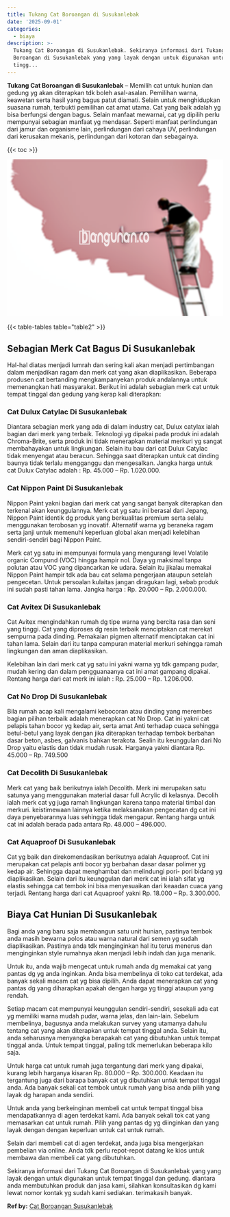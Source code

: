 ```yaml
---
title: Tukang Cat Boroangan di Susukanlebak
date: '2025-09-01'
categories:
  - biaya
description: >-
  Tukang Cat Boroangan di Susukanlebak. Sekiranya informasi dari Tukang Cat
  Boroangan di Susukanlebak yang yang layak dengan untuk digunakan untuk tempat
  tingg...
---
```


**Tukang Cat Boroangan di Susukanlebak** – Memilih cat untuk hunian dan gedung yg akan diterapkan tdk boleh asal-asalan. Pemilihan warna, keawetan serta hasil yang bagus patut diamati. Selain untuk menghidupkan suasana rumah, terbukti pemilihan cat amat utama. Cat yang baik adalah yg bisa berfungsi dengan bagus. Selain manfaat mewarnai, cat yg dipilih perlu mempunyai sebagian manfaat yg mendasar. Seperti manfaat perlindungan dari jamur dan organisme lain, perlindungan dari cahaya UV, perlindungan dari kerusakan mekanis, perlindungan dari kotoran dan sebagainya.

{{< toc >}}

![Tukang Cat Boroangan di Susukanlebak](/images/jasa-cat-murah19.png)

{{< table-tables table="table2" >}}

## Sebagian Merk Cat Bagus Di Susukanlebak

Hal-hal diatas menjadi lumrah dan sering kali akan menjadi pertimbangan dalam menjadikan ragam dan merk cat yang akan diaplikasikan. Beberapa produsen cat bertanding mengkampanyekan produk andalannya untuk memenangkan hati masyarakat. Berikut ini adalah sebagian merk cat untuk tempat tinggal dan gedung yang kerap kali diterapkan:

### Cat Dulux Catylac Di Susukanlebak

Diantara sebagian merk yang ada di dalam industry cat, Dulux catylax ialah bagian dari merk yang terbaik. Teknologi yg dipakai pada produk ini adalah Chroma-Brite, serta produk ini tidak menerapkan material merkuri yg sangat membahayakan untuk lingkungan. Selain itu bau dari cat Dulux Catylac tidak menyengat atau beracun. Sehingga saat diterapkan untuk cat dinding baunya tidak terlalu mengganggu dan mengesalkan. Jangka harga untuk cat Dulux Catylac adalah : Rp. 45.000 – Rp. 1.020.000.

### Cat Nippon Paint Di Susukanlebak

Nippon Paint yakni bagian dari merk cat yang sangat banyak diterapkan dan terkenal akan keunggulannya. Merk cat yg satu ini berasal dari Jepang, Nippon Paint identik dg produk yang berkualitas premium serta selalu menggunakan terobosan yg inovatif. Alternatif warna yg beraneka ragam serta janji untuk memenuhi keperluan global akan menjadi kelebihan sendiri-sendiri bagi Nippon Paint.

Merk cat yg satu ini mempunyai formula yang mengurangi level Volatile organic Compund (VOC) hingga hampir nol. Daya yg maksimal tanpa polutan atau VOC yang dipancarkan ke udara. Selain itu jikalau memakai Nippon Paint hampir tdk ada bau cat selama pengerjaan ataupun setelah pengecetan. Untuk persoalan kulaitas jangan diragukan lagi, sebab produk ini sudah pasti tahan lama. Jangka harga : Rp. 20.000 – Rp. 2.000.000.

### Cat Avitex Di Susukanlebak

Cat Avitex mengindahkan rumah dg tipe warna yang bercita rasa dan seni yang tinggi. Cat yang diproses dg resin terbaik menciptakan cat merekat sempurna pada dinding. Pemakaian pigmen alternatif menciptakan cat ini tahan lama. Selain dari itu tanpa campuran material merkuri sehingga ramah lingkungan dan aman diaplikasikan.

Kelebihan lain dari merk cat yg satu ini yakni warna yg tdk gampang pudar, mudah kering dan dalam pengguanaanya cat ini amat gampang dipakai. Rentang harga dari cat merk ini ialah : Rp. 25.000 – Rp. 1.206.000.

### Cat No Drop Di Susukanlebak

Bila rumah acap kali mengalami kebocoran atau dinding yang merembes bagian pilihan terbaik adalah menerapkan cat No Drop. Cat ini yakni cat pelapis tahan bocor yg kedap air, serta amat Anti terhadap cuaca sehingga betul-betul yang layak dengan jika diterapkan terhadap tembok berbahan dasar beton, asbes, galvanis bahkan terakota. Sealin itu keunggulan dari No Drop yaitu elastis dan tidak mudah rusak. Harganya yakni diantara Rp. 45.000 – Rp. 749.500

### Cat Decolith Di Susukanlebak

Merk cat yang baik berikutnya ialah Decolith. Merk ini merupakan satu satunya yang menggunakan material dasar full Acrylic di kelasnya. Decolih ialah merk cat yg juga ramah lingkungan karena tanpa material timbal dan merkuri. keistimewaan lainnya ketika melaksanakan pengecatan dg cat ini daya penyebarannya luas sehingga tidak mengapur. Rentang harga untuk cat ini adalah berada pada antara Rp. 48.000 – 496.000.

### Cat Aquaproof Di Susukanlebak

Cat yg baik dan direkomendasikan berikutnya adalah Aquaproof. Cat ini merupakan cat pelapis anti bocor yg berbahan dasar dasar polimer yg kedap air. Sehingga dapat menghambat dan melindungi pori- pori bidang yg diaplikasikan. Selain dari itu keunggulan dari merk cat ini ialah sifat yg elastis sehingga cat tembok ini bisa menyesuaikan dari keaadan cuaca yang terjadi. Rentang harga dari cat Aquaproof yakni Rp. 18.000 – Rp. 3.300.000.

## Biaya Cat Hunian Di Susukanlebak

Bagi anda yang baru saja membangun satu unit hunian, pastinya tembok anda masih bewarna polos atau warna natural dari semen yg sudah diaplikasikan. Pastinya anda tdk menginginkan hal itu terus menerus dan menginginkan style rumahnya akan menjadi lebih indah dan juga menarik.

Untuk itu, anda wajib mengecat untuk rumah anda dg memakai cat yang pantas dg yg anda inginkan. Anda bisa membelinya di toko cat terdekat, ada banyak sekali macam cat yg bisa dipilih. Anda dapat menerapkan cat yang pantas dg yang diharapkan apakah dengan harga yg tinggi ataupun yang rendah.

Setiap macam cat mempunyai keunggulan sendiri-sendiri, sesekali ada cat yg memiliki warna mudah pudar, warna jelas, dan lain-lain. Sebelum membelinya, bagusnya anda melakukan survey yang utamanya dahulu tentang cat yang akan diterapkan untuk tempat tinggal anda. Selain itu, anda seharusnya menyangka berapakah cat yang dibutuhkan untuk tempat tinggal anda. Untuk tempat tinggal, paling tdk memerlukan beberapa kilo saja.

Untuk harga cat untuk rumah juga tergantung dari merk yang dipakai, kurang lebih harganya kisaran Rp. 80.000 – Rp. 300.000. Keadaan itu tergantung juga dari barapa banyak cat yg dibutuhkan untuk tempat tinggal anda. Ada banyak sekali cat tembok untuk rumah yang bisa anda pilih yang layak dg harapan anda sendiri.

Untuk anda yang berkeinginan membeli cat untuk tempat tinggal bisa mendapatkannya di agen terdekat kami. Ada banyak sekali tok cat yang memasarkan cat untuk rumah. Pilih yang pantas dg yg diinginkan dan yang layak dengan dengan keperluan untuk cat untuk rumah.

Selain dari membeli cat di agen terdekat, anda juga bisa mengerjakan pembelian via online. Anda tdk perlu repot-repot datang ke kios untuk membawa dan membeli cat yang dibutuhkan.

Sekiranya informasi dari Tukang Cat Boroangan di Susukanlebak yang yang layak dengan untuk digunakan untuk tempat tinggal dan gedung. diantara anda membutuhkan produk dan jasa kami, silahkan konsultasikan dg kami lewat nomor kontak yg sudah kami sediakan. terimakasih banyak.

**Ref by:** [Cat Boroangan Susukanlebak](https://id.wikipedia.org/wiki/Cat)
